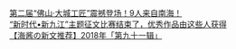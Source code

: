  
[第二届“佛山·大城工匠”震撼登场！9人来自南海！](http://www.dianyue.me/archives/697/sp8von9ul0ireswp/)  
[“新时代•新九江”主题征文比赛结束了，优秀作品由这些人获得](http://www.dianyue.me/archives/573/13tvt0pf3wmmuwol/)  
[【海酱の新文推荐】2018年「第九十一辑」](http://www.dianyue.me/archives/190/d958eneiu0p0czyw/)
